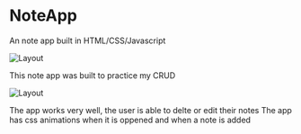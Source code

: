 # NoteApp
An note app built in HTML/CSS/Javascript

![Layout](https://i.ibb.co/5r2RFvr/Screenshot-2023-06-28-1-14-18-AM.png)

This note app was built to practice my CRUD

![Layout](https://i.ibb.co/58BvgbQ/Screenshot-2023-06-28-1-14-11-AM.png)

The app works very well, the user is able to delte or edit their notes
The app has css animations when it is oppened and when a note is added
